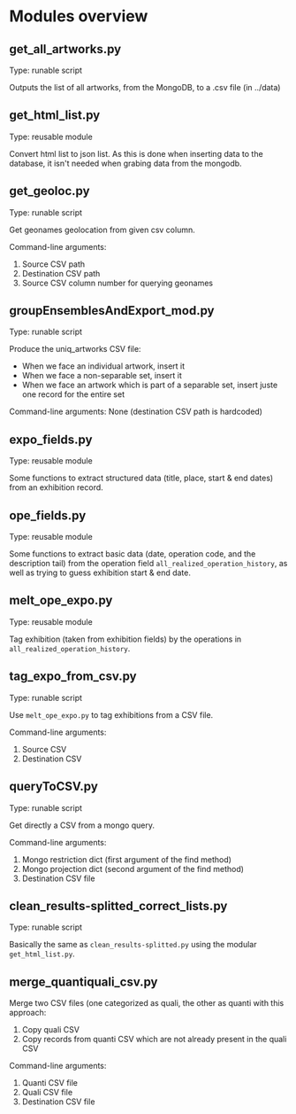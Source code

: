 # Modules overview

## get_all_artworks.py

Type: runable script

Outputs the list of all artworks, from the MongoDB, to a .csv file (in ../data)

## get_html_list.py

Type: reusable module

Convert html list to json list. As this is done when inserting data to the database,
it isn't needed when grabing data from the mongodb.

## get_geoloc.py

Type: runable script

Get geonames geolocation from given csv column.

Command-line arguments:

1. Source CSV path
2. Destination CSV path
3. Source CSV column number for querying geonames

## groupEnsemblesAndExport_mod.py

Type: runable script

Produce the uniq_artworks CSV file:
- When we face an individual artwork, insert it
- When we face a non-separable set, insert it
- When we face an artwork which is part of a separable set, insert juste one record for the entire set

Command-line arguments: None (destination CSV path is hardcoded)

## expo_fields.py

Type: reusable module

Some functions to extract structured data (title, place, start & end dates) from an exhibition record.

## ope_fields.py

Type: reusable module

Some functions to extract basic data (date, operation code, and the description tail)
from the operation field `all_realized_operation_history`,
as well as trying to guess exhibition start & end date.

## melt_ope_expo.py

Type: reusable module

Tag exhibition (taken from exhibition fields) by the operations in `all_realized_operation_history`.

## tag_expo_from_csv.py

Type: runable script

Use `melt_ope_expo.py` to tag exhibitions from a CSV file.

Command-line arguments:

1. Source CSV
2. Destination CSV

## queryToCSV.py

Type: runable script

Get directly a CSV from a mongo query.

Command-line arguments:

1. Mongo restriction dict (first argument of the find method)
2. Mongo projection dict (second argument of the find method)
3. Destination CSV file

## clean_results-splitted_correct_lists.py

Type: runable script

Basically the same as `clean_results-splitted.py` using the modular `get_html_list.py`.

## merge_quantiquali_csv.py

Merge two CSV files (one categorized as quali, the other as quanti with this approach:

1. Copy quali CSV
2. Copy records from quanti CSV which are not already present in the quali CSV

Command-line arguments:

1. Quanti CSV file
2. Quali CSV file
3. Destination CSV file